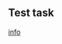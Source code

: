 ## Test task
[info](https://docs.google.com/document/d/10J8P9AIv1CJeP6NtBBtzIFMdJZIyMjVvOZyoun_r6oc/edit)
